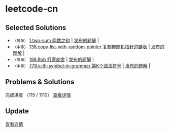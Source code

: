 # leetcode-cn



## Selected Solutions
* `（简单）` [1.two-sum 两数之和](./problems/1.two-sum/README.md) | [发布的题解]() |
* `（中等）` [138.copy-list-with-random-pointer 复制带随机指针的链表](./problems/138.copy-list-with-random-pointer/README.md) | [发布的题解](https://leetcode-cn.com/problems/copy-list-with-random-pointer/solution/fu-zhi-dai-sui-ji-zhi-zhen-de-lian-biao-shi-yong-m/) |
* `（简单）` [198.Rob 打家劫舍](./problems/198.Rob/README.md) | [发布的题解](https://leetcode-cn.com/problems/house-robber/solution/da-jia-jie-she-by-ikaruga) | 
* `（中等）` [779.k-th-symbol-in-grammar 第K个语法符号](./problems/779.k-th-symbol-in-grammar/README.md) | [发布的题解](https://leetcode-cn.com/problems/k-th-symbol-in-grammar/solution/di-kge-yu-fa-fu-hao-by-ikaruga-2/) |

## Problems & Solutions
完成进度 （115 / 1110）
[查看详情](./problems/README.md)  

## Update
[查看详情](./problems/README.md)  

